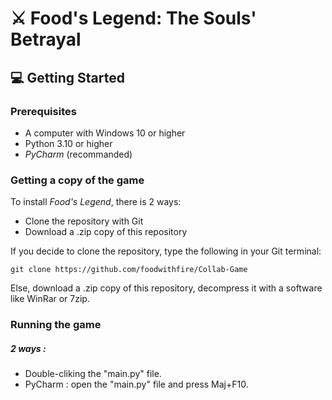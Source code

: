 # :crossed_swords: Food's Legend: The Souls' Betrayal

## :computer: Getting Started

### Prerequisites
- A computer with Windows 10 or higher
- Python 3.10 or higher
- *PyCharm* (recommanded)

### Getting a copy of the game

To install *Food's Legend*, there is 2 ways:
- Clone the repository with Git
- Download a .zip copy of this repository

If you decide to clone the repository, type the following in your Git terminal:

    git clone https://github.com/foodwithfire/Collab-Game

Else, download a .zip copy of this repository, decompress it with a software like WinRar or 7zip.

### Running the game
##### 2 ways :
- Double-cliking the "main.py" file.
- PyCharm : open the "main.py" file and press Maj+F10.
